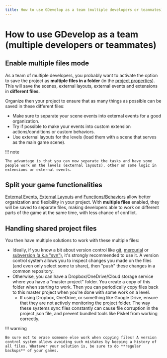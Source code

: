 ```yaml
---
title: How to use GDevelop as a team (multiple developers or teammates)
---
```

# How to use GDevelop as a team (multiple developers or teammates)

## Enable multiple files mode

As a team of multiple developers, you probably want to activate the option to save the project as **multiple files in a folder** (in the [project properties](/gdevelop5/interface/project-manager/properties)). This will save the scenes, external layouts, external events and extensions in **different files**.

Organize then your project to ensure that as many things as possible can be saved in these different files:

* Make sure to separate your scene events into external events for a good organization.
* Try if possible to make your events into custom extension actions/conditions or custom behaviors.
* Use external layouts for the levels (load them with a scene that serves as the main game scene).

!!! note

    The advantage is that you can now separate the tasks and have some people work on the levels (external layouts), other on some logic in extensions or external events.

## Split your game functionalities

[External Events](/gdevelop/documentation/manual/link_events), [External Layouts](/gdevelop/documentation/manual/external_layouts) and [Functions/Behaviors](/gdevelop5/extensions/create) allow better organization and flexibility in your project. With **multiple files** enabled, they will be saved to separate files, making developers able to work on different parts of the game at the same time, with less chance of conflict.

## Handling shared project files

You then have multiple solutions to work with these multiple files:

* Ideally, if you know a bit about version control like [git](https://git-scm.com/), [mercurial](https://www.mercurial-scm.org/) or [subversion (a.k.a "svn")](https://subversion.apache.org/), it's strongly recommended to use it. A version control system allows you to inspect changes you made on the files (and even only select some to share), then "push" these changes in a common repository.
* Otherwise, you can have a Dropbox/OneDrive/Cloud storage service where you have a "master project" folder. You create a copy of this folder when starting to work. Then you can periodically copy files back to this master project when you're done with some work on a level.
   * If using Dropbox, OneDrive, or something like Google Drive, ensure that they are not actively monitoring the project folder. The way these systems sync files constantly can cause file corruption in the project json file, and prevent bundled tools like Piskel from working correctly.


!!! warning

    Be sure not to erase someone else work when copying files! A version control system allows avoiding such mistakes by keeping a history of all files. Whatever your solution is, be sure to do **regular backups** of your games.